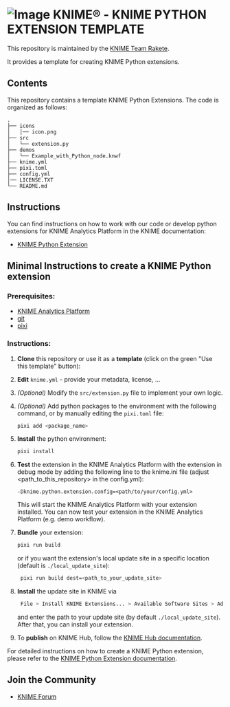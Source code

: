 # ![Image](https://www.knime.com/sites/default/files/knime_logo_github_40x40_4layers.png) KNIME® -  KNIME PYTHON EXTENSION TEMPLATE


This repository is maintained by the [KNIME Team Rakete](mailto:team-rakete@knime.com).

It provides a template for creating KNIME Python extensions.

## Contents
This repository contains a template KNIME Python Extensions.
The code is organized as follows:

```
.
├── icons
│   │── icon.png
├── src
│   └── extension.py
├── demos
│   └── Example_with_Python_node.knwf
├── knime.yml
├── pixi.toml
├── config.yml
│── LICENSE.TXT
└── README.md
```

## Instructions

You can find instructions on how to work with our code or develop python extensions for KNIME Analytics Platform in the KNIME documentation:
* [KNIME Python Extension](https://docs.knime.com/latest/pure_python_node_extensions_guide/index.html)


## Minimal Instructions to create a KNIME Python extension
### Prerequisites:
* [KNIME Analytics Platform](https://www.knime.com/downloads/overview)
* [git](https://git-scm.com/downloads)
* [pixi](https://pixi.sh/latest/)


### Instructions:
1. **Clone** this repository or use it as a **template** (click on the green "Use this template" button):
2. **Edit** `knime.yml` -  provide your metadata, license, ...
3. _(Optional)_ Modify the `src/extension.py` file to implement your own logic.
4. _(Optional)_ Add python packages to the environment with the following command, or by manually editing the `pixi.toml` file:
    ```bash
    pixi add <package_name>
    ```
5. **Install** the python environment:
    ```bash
    pixi install
    ```
6. **Test** the extension in the KNIME Analytics Platform with the extension in debug mode by adding the following line to the knime.ini file (adjust <path_to_this_repository> in the config.yml):    
    ```
    -Dknime.python.extension.config=<path/to/your/config.yml>
    ```
   This will start the KNIME Analytics Platform with your extension installed. You can now test your extension in the KNIME Analytics Platform (e.g. demo workflow). 
7. **Bundle** your extension:
    ```bash
    pixi run build
    ```
    or if you want the extension's local update site in a specific location (default is `./local_update_site`):
   ```bash
    pixi run build dest=<path_to_your_update_site>


   ```
8. **Install** the update site in KNIME via

   ```bash
    File > Install KNIME Extensions... > Available Software Sites > Add... 
   ```
    and enter the path to your update site (by default `./local_update_site`). After that, you can install your extension.
9. To **publish** on KNIME Hub, follow the [KNIME Hub documentation](https://docs.knime.com/latest/knime_hub_guide/index.html#publishing_your_extension).

For detailed instructions on how to create a KNIME Python extension, please refer to the [KNIME Python Extension documentation](https://docs.knime.com/latest/pure_python_node_extensions_guide/index.html).



## Join the Community

* [KNIME Forum](https://forum.knime.com)